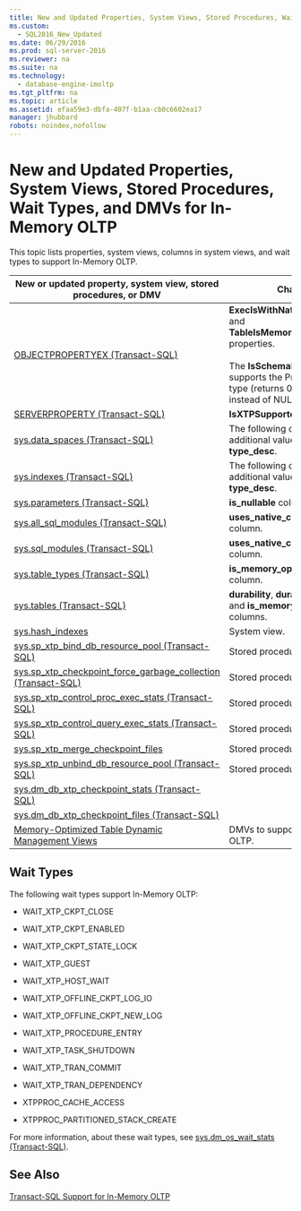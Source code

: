 ```yaml
---
title: New and Updated Properties, System Views, Stored Procedures, Wait Types, and DMVs for In-Memory OLTP
ms.custom: 
  - SQL2016_New_Updated
ms.date: 06/29/2016
ms.prod: sql-server-2016
ms.reviewer: na
ms.suite: na
ms.technology: 
  - database-engine-imoltp
ms.tgt_pltfrm: na
ms.topic: article
ms.assetid: efaa59e3-dbfa-407f-b1aa-cb0c6602ea17
manager: jhubbard
robots: noindex,nofollow
---
```

# New and Updated Properties, System Views, Stored Procedures, Wait Types, and DMVs for In-Memory OLTP
This topic lists properties, system views, columns in system views, and wait types to support In-Memory OLTP.  
  
|New or updated property, system view, stored procedures, or DMV|Change|  
|---------------------------------------------------------------------|------------|  
|[OBJECTPROPERTYEX (Transact-SQL)](assetId:///be36b3e3-3309-4332-bfb5-c7e9cf8dc8bd)|**ExecIsWithNativeCompilation** and **TableIsMemoryOptimized** properties.<br /><br /> The **IsSchemaBound** property supports the Procedure object type (returns 0 for procedures instead of NULL).|  
|[SERVERPROPERTY (Transact-SQL)](assetId:///11e166fa-3dd2-42d8-ac4b-04f18c612c4a)|**IsXTPSupported** property.|  
|[sys.data_spaces (Transact-SQL)](assetId:///f39d55fe-2c0f-472d-a77f-cebc6fea95b5)|The following columns display additional values: **type** and **type_desc**.|  
|[sys.indexes (Transact-SQL)](assetId:///066bd9ac-6554-4297-88fe-d740de1f94a8)|The following columns display additional values: **type** and **type_desc**.|  
|[sys.parameters (Transact-SQL)](assetId:///24e2764b-c8e5-4322-97a4-7407d8b8a92b)|**is_nullable** column.|  
|[sys.all_sql_modules (Transact-SQL)](assetId:///7477a3fe-afb3-44c8-bb2c-c6e1d9bdee6f)|**uses_native_compilation** column.|  
|[sys.sql_modules (Transact-SQL)](assetId:///23d3ccd2-f356-4d89-a2cd-bee381243f99)|**uses_native_compilation** column.|  
|[sys.table_types (Transact-SQL)](assetId:///c05fd873-aff2-4a89-9936-a54c2ea09996)|**is_memory_optimized** column.|  
|[sys.tables (Transact-SQL)](assetId:///8c42eba1-c19f-4045-ac82-b97a5e994090)|**durability**, **durability_desc**, and **is_memory_optimized** columns.|  
|[sys.hash_indexes](assetId:///d9e230fb-d3ff-486f-86ef-44898f0a703e)|System view.|  
|[sys.sp_xtp_bind_db_resource_pool (Transact-SQL)](assetId:///c2a78073-626b-4159-996e-1808f6bfb6d2)|Stored procedure.|  
|[sys.sp_xtp_checkpoint_force_garbage_collection (Transact-SQL)](assetId:///82b35b2b-edbd-44ac-9fc8-80695f2fd1df)|Stored procedure.|  
|[sys.sp_xtp_control_proc_exec_stats (Transact-SQL)](assetId:///f5119808-76a1-4522-8529-9e02ee39adcb)|Stored procedure.|  
|[sys.sp_xtp_control_query_exec_stats (Transact-SQL)](assetId:///4838125d-ad1e-479e-b7d2-42655e8f4f02)|Stored procedure.|  
|[sys.sp_xtp_merge_checkpoint_files](assetId:///da04df2a-f7a1-41e7-a1ef-2d5d68919892)|Stored procedure.|  
|[sys.sp_xtp_unbind_db_resource_pool (Transact-SQL)](assetId:///695a796d-087e-4bc8-99d0-ddc342604c75)|Stored procedure.|  
|[sys.dm_db_xtp_checkpoint_stats (Transact-SQL)](assetId:///8d0b18ca-db4d-4376-9905-3e4457727c46)||  
|[sys.dm_db_xtp_checkpoint_files (Transact-SQL)](assetId:///ac8e6333-7a9f-478a-b446-5602283e81c9)||  
|[Memory-Optimized Table Dynamic Management Views](assetId:///ccd82fed-1a3f-47de-85c4-1c9bdd80b027)|DMVs to support In-Memory OLTP.|  
  
## Wait Types  
 The following wait types support In-Memory OLTP:  
  
-   WAIT_XTP_CKPT_CLOSE  
  
-   WAIT_XTP_CKPT_ENABLED  
  
-   WAIT_XTP_CKPT_STATE_LOCK  
  
-   WAIT_XTP_GUEST  
  
-   WAIT_XTP_HOST_WAIT  
  
-   WAIT_XTP_OFFLINE_CKPT_LOG_IO  
  
-   WAIT_XTP_OFFLINE_CKPT_NEW_LOG  
  
-   WAIT_XTP_PROCEDURE_ENTRY  
  
-   WAIT_XTP_TASK_SHUTDOWN  
  
-   WAIT_XTP_TRAN_COMMIT  
  
-   WAIT_XTP_TRAN_DEPENDENCY  
  
-   XTPPROC_CACHE_ACCESS  
  
-   XTPPROC_PARTITIONED_STACK_CREATE  
  
 For more information, about these wait types, see [sys.dm_os_wait_stats (Transact-SQL)](assetId:///568d89ed-2c96-4795-8a0c-2f3e375081da).  
  
## See Also  
 [Transact-SQL Support for In-Memory OLTP](../../Topics/TopicNameNotContainA/Transact-SQL-Support-for-In-Memory-OLTP.md)